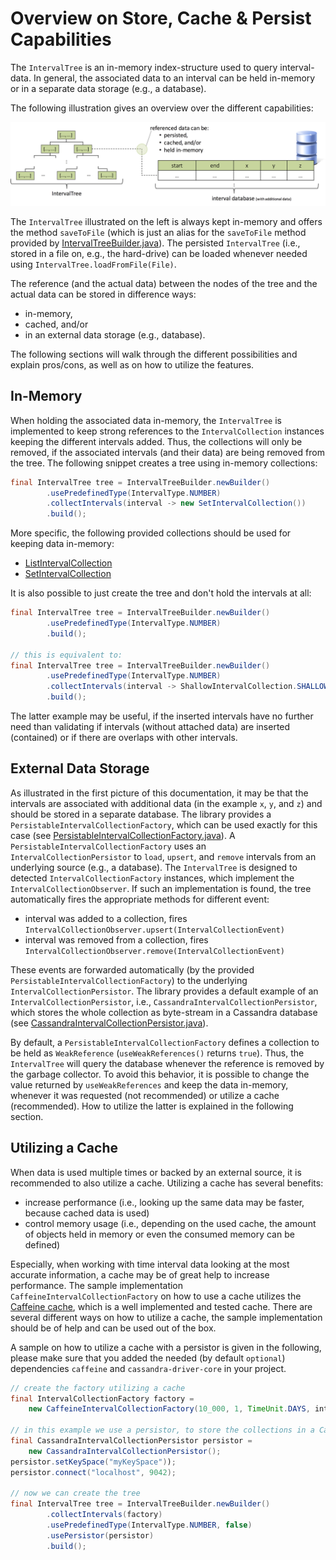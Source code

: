 # Overview on Store, Cache & Persist Capabilities

The `IntervalTree` is an in-memory index-structure used to query interval-data. In general, 
the associated data to an interval can be held in-memory or in a separate data storage (e.g., 
a database).

The following illustration gives an overview over the different capabilities:

<p align="center">
  <img src="store-cache-persist.png" alt="Understanding Store, Cache & Persist" width="600">
</p>

The `IntervalTree` illustrated on the left is always kept in-memory and offers the method 
`saveToFile` (which is just an alias for the `saveToFile` method provided by [IntervalTreeBuilder.java](../src/com/brein/time/timeintervals/indexes/IntervalTree.java)).
The persisted `IntervalTree` (i.e., stored in a file on, e.g., the hard-drive) can be loaded 
whenever needed using `IntervalTree.loadFromFile(File)`.

The reference (and the actual data) between the nodes of the tree and the actual data can be stored in difference ways:
- in-memory,
- cached, and/or
- in an external data storage (e.g., database).

The following sections will walk through the different possibilities and explain pros/cons, as well 
as on how to utilize the features.

## In-Memory

When holding the associated data in-memory, the `IntervalTree` is implemented to keep strong references
to the `IntervalCollection` instances keeping the different intervals added. Thus, the collections will
only be removed, if the associated intervals (and their data) are being removed from the tree. The following
snippet creates a tree using in-memory collections:

```java
final IntervalTree tree = IntervalTreeBuilder.newBuilder()
        .usePredefinedType(IntervalType.NUMBER)
        .collectIntervals(interval -> new SetIntervalCollection())
        .build();
```

More specific, the following provided collections should be used for keeping data in-memory:

- [ListIntervalCollection](../src/com/brein/time/timeintervals/collections/ListIntervalCollection.java)
- [SetIntervalCollection](../src/com/brein/time/timeintervals/collections/SetIntervalCollection.java)

It is also possible to just create the tree and don't hold the intervals at all:

```java
final IntervalTree tree = IntervalTreeBuilder.newBuilder()
        .usePredefinedType(IntervalType.NUMBER)
        .build();
      
// this is equivalent to:
final IntervalTree tree = IntervalTreeBuilder.newBuilder()
        .usePredefinedType(IntervalType.NUMBER)
        .collectIntervals(interval -> ShallowIntervalCollection.SHALLOW_COLLECTION)
        .build();
```

The latter example may be useful, if the inserted intervals have no further need than validating 
if intervals (without attached data) are inserted (contained) or if there are overlaps with other 
intervals.

## External Data Storage

As illustrated in the first picture of this documentation, it may be that the intervals 
are associated with additional data (in the example `x`, `y`, and `z`) and should be stored 
in a separate database. The library provides a `PersistableIntervalCollectionFactory`, which
can be used exactly for this case (see [PersistableIntervalCollectionFactory.java](../src/com/brein/time/timeintervals/collections/PersistableIntervalCollectionFactory.java)). 
A `PersistableIntervalCollectionFactory` uses an `IntervalCollectionPersistor` to `load`, 
`upsert`, and `remove` intervals from an underlying source (e.g., a database). The `IntervalTree`
is designed to detected `IntervalCollectionFactory` instances, which implement the `IntervalCollectionObserver`.
If such an implementation is found, the tree automatically fires the appropriate methods for
different event:

- interval was added to a collection, fires `IntervalCollectionObserver.upsert(IntervalCollectionEvent)`
- interval was removed from a collection, fires `IntervalCollectionObserver.remove(IntervalCollectionEvent)`

These events are forwarded automatically (by the provided `PersistableIntervalCollectionFactory`) to the 
underlying `IntervalCollectionPersistor`. The library provides a default example of an `IntervalCollectionPersistor`, 
i.e., `CassandraIntervalCollectionPersistor`, which stores the whole collection as byte-stream in a Cassandra database 
(see [CassandraIntervalCollectionPersistor.java](../src/com/brein/time/timeintervals/collections/CassandraIntervalCollectionPersistor.java)).

By default, a `PersistableIntervalCollectionFactory` defines a collection to be held as `WeakReference` (`useWeakReferences()` 
returns `true`). Thus, the `IntervalTree` will query the database whenever the reference is removed by the garbage collector. 
To avoid this behavior, it is possible to change the value returned by `useWeakReferences` and keep the data in-memory, whenever
it was requested (not recommended) or utilize a cache (recommended). How to utilize the latter is explained in the following 
section.

## Utilizing a Cache

When data is used multiple times or backed by an external source, it is recommended to also utilize a cache. Utilizing a cache has several benefits:

- increase performance (i.e., looking up the same data may be faster, because cached data is used)
- control memory usage (i.e., depending on the used cache, the amount of objects held in memory or even the consumed memory can be defined)

Especially, when working with time interval data looking at the most accurate information, a cache may be of great help to 
increase performance. The sample implementation `CaffeineIntervalCollectionFactory` on how to use a cache utilizes the
[Caffeine cache](https://github.com/ben-manes/caffeine), which is a well implemented and tested cache. There are several
different ways on how to utilize a cache, the sample implementation should be of help and can be used out of the box.

A sample on how to utilize a cache with a persistor is given in the following, please make sure that you added the needed
(by default `optional`) dependencies `caffeine` and `cassandra-driver-core` in your project.

```java
// create the factory utilizing a cache
final IntervalCollectionFactory factory = 
    new CaffeineIntervalCollectionFactory(10_000, 1, TimeUnit.DAYS, interval -> new SetIntervalCollection());

// in this example we use a persistor, to store the collections in a Cassandra database
final CassandraIntervalCollectionPersistor persistor =
    new CassandraIntervalCollectionPersistor();
persistor.setKeySpace("myKeySpace"));
persistor.connect("localhost", 9042);

// now we can create the tree
final IntervalTree tree = IntervalTreeBuilder.newBuilder()
        .collectIntervals(factory)
        .usePredefinedType(IntervalType.NUMBER, false)
        .usePersistor(persistor)
        .build();
```